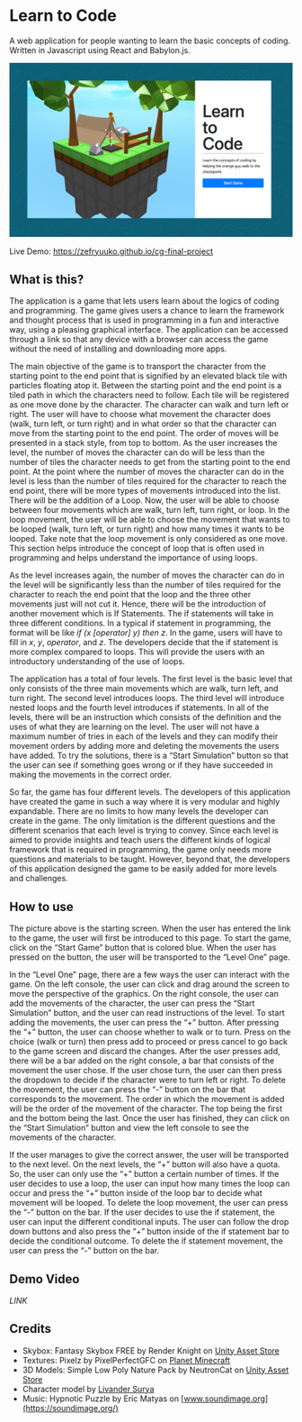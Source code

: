 # Learn to Code
A web application for people wanting to learn the basic concepts of coding. Written in Javascript using React and Babylon.js.

![Main Menu](https://github.com/zefryuuko/cg-final-project/blob/main/assets/readme-preview.png?raw=true)

Live Demo: https://zefryuuko.github.io/cg-final-project

## What is this?
The application is a game that lets users learn about the logics of coding and programming. The game gives users a chance to learn the framework and thought process that is used in programming in a fun and interactive way, using a pleasing graphical interface. The application can be accessed through a link so that any device with a browser can access the game without the need of installing and downloading more apps. 

The main objective of the game is to transport the character from the starting point to the end point that is signified by an elevated black tile with particles floating atop it. Between the starting point and the end point is a tiled path in which the characters need to follow. Each tile will be registered as one move done by the character. The character can walk and turn left or right. The user will have to choose what movement the character does (walk, turn left, or turn right) and in what order so that the character can move from the starting point to the end point. The order of moves will be presented in a stack style, from top to bottom. As the user increases the level, the number of moves the character can do will be less than the number of tiles the character needs to get from the starting point to the end point.
At the point where the number of moves the character can do in the level is less than the number of tiles required for the character to reach the end point, there will be more types of movements introduced into the list. There will be the addition of a Loop. Now, the user will be able to choose between four movements which are walk, turn left, turn right, or loop. In the loop movement, the user will be able to choose the movement that wants to be looped (walk, turn left, or turn right) and how many times it wants to be looped. Take note that the loop movement is only considered as one move. This section helps introduce the concept of loop that is often used in programming and helps understand the importance of using loops. 

As the level increases again, the number of moves the character can do in the level will be significantly less than the number of  tiles required for the character to reach the end point that the loop and the three other movements just will not cut it. Hence, there will be the introduction of another movement which is If Statements. The if statements will take in three different conditions. In a typical if statement in programming, the format will be like *if (x [operator] y) then z*. In the game, users will have to fill in *x*, *y*, *operator*, and *z*. The developers decide that the if statement is more complex compared to loops. This will provide the users with an introductory understanding of the use of loops. 

The application has a total of four levels. The first level is the basic level that only consists of the three main movements which are walk, turn left, and turn right. The second level introduces loops. The third level will introduce nested loops and the fourth level introduces if statements. In all of the levels, there will be an instruction which consists of the definition and the uses of what they are learning on the level. The user will not have a maximum number of tries in each of the levels and they can modify their movement orders by adding more and deleting the movements the users have added. To try the solutions, there is a “Start Simulation” button so that the user can see if something goes wrong or if they have succeeded in making the movements in the correct order.

So far, the game has four different levels. The developers of this application have created the game in such a way where it is very modular and highly expandable. There are no limits to how many levels the developer can create in the game. The only limitation is the different questions and the different scenarios that each level is trying to convey. Since each level is aimed to provide insights and teach users the different kinds of logical framework that is required in programming, the game only needs more questions and materials to be taught. However, beyond that, the developers of this application designed the game to be easily added for more levels and challenges.


## How to use
The picture above is the starting screen. When the user has entered the link to the game, the user will first be introduced to this page. To start the game, click on the “Start Game” button that is colored blue. When the user has pressed on the button, the user will be transported to the “Level One” page.

In the “Level One” page, there are a few ways the user can interact with the game. On the left console, the user can click and drag around the screen to move the perspective of the graphics. On the right console, the user can add the movements of the character, the user can press the “Start Simulation” button, and the user can read instructions of the level. To start adding the movements, the user can press the “+” button. After pressing the “+” button, the user can choose whether to walk or to turn. Press on the choice (walk or turn) then press add to proceed or press cancel to go back to the game screen and discard the changes. After the user presses add, there will be a bar added on the right console, a bar that consists of the movement the user chose. If the user chose turn, the user can then press the dropdown to decide if the character were to turn left or right. To delete the movement, the user can press the “-” button on the bar that corresponds to the movement. The order in which the movement is added will be the order of the movement of the character. The top being the first and the bottom being the last. Once the user has finished, they can click on the “Start Simulation” button and view the left console to see the movements of the character.

If the user manages to give the correct answer, the user will be transported to the next level. On the next levels, the “+” button will also have a quota. So, the user can only use the “+” button a certain number of times. If the user decides to use a loop, the user can input how many times the loop can occur and press the “+” button inside of the loop bar to decide what movement will be looped. To delete the loop movement, the user can press the “-” button on the bar. If the user decides to use the if statement, the user can input the different conditional inputs. The user can follow the drop down buttons and also press the “+” button inside of the if statement bar to decide the conditional outcome. To delete the if statement movement, the user can press the “-” button on the bar.


## Demo Video
*LINK*


## Credits
- Skybox: Fantasy Skybox FREE by Render Knight on [Unity Asset Store](https://assetstore.unity.com/packages/2d/textures-materials/sky/fantasy-skybox-free-18353)
- Textures: Pixelz by PixelPerfectGFC on [Planet Minecraft](https://www.planetminecraft.com/texture-pack/pixelz-4829706/)
- 3D Models: Simple Low Poly Nature Pack by NeutronCat on [Unity Asset Store](https://assetstore.unity.com/packages/3d/environments/landscapes/simple-low-poly-nature-pack-157552)
- Character model by [Livander Surya](https://youtube.com/livandergamedev)
- Music: Hypnotic Puzzle by Eric Matyas on [www.soundimage.org](https://soundimage.org/)
